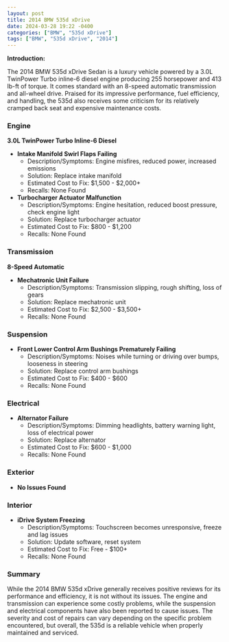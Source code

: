 ```yaml
---
layout: post
title: 2014 BMW 535d xDrive
date: 2024-03-28 19:22 -0400
categories: ["BMW", "535d xDrive"]
tags: ["BMW", "535d xDrive", "2014"]
---
```

**Introduction:**

The 2014 BMW 535d xDrive Sedan is a luxury vehicle powered by a 3.0L TwinPower Turbo inline-6 diesel engine producing 255 horsepower and 413 lb-ft of torque. It comes standard with an 8-speed automatic transmission and all-wheel drive. Praised for its impressive performance, fuel efficiency, and handling, the 535d also receives some criticism for its relatively cramped back seat and expensive maintenance costs.

### **Engine**

**3.0L TwinPower Turbo Inline-6 Diesel**

- **Intake Manifold Swirl Flaps Failing**
    - Description/Symptoms: Engine misfires, reduced power, increased emissions
    - Solution: Replace intake manifold
    - Estimated Cost to Fix: $1,500 - $2,000+
    - Recalls: None Found
- **Turbocharger Actuator Malfunction**
    - Description/Symptoms: Engine hesitation, reduced boost pressure, check engine light
    - Solution: Replace turbocharger actuator
    - Estimated Cost to Fix: $800 - $1,200
    - Recalls: None Found

### **Transmission**

**8-Speed Automatic**

- **Mechatronic Unit Failure**
    - Description/Symptoms: Transmission slipping, rough shifting, loss of gears
    - Solution: Replace mechatronic unit
    - Estimated Cost to Fix: $2,500 - $3,500+
    - Recalls: None Found

### **Suspension**

- **Front Lower Control Arm Bushings Prematurely Failing**
    - Description/Symptoms: Noises while turning or driving over bumps, looseness in steering
    - Solution: Replace control arm bushings
    - Estimated Cost to Fix: $400 - $600
    - Recalls: None Found

### **Electrical**

- **Alternator Failure**
    - Description/Symptoms: Dimming headlights, battery warning light, loss of electrical power
    - Solution: Replace alternator
    - Estimated Cost to Fix: $600 - $1,000
    - Recalls: None Found

### **Exterior**

- **No Issues Found**

### **Interior**

- **iDrive System Freezing**
    - Description/Symptoms: Touchscreen becomes unresponsive, freeze and lag issues
    - Solution: Update software, reset system
    - Estimated Cost to Fix: Free - $100+
    - Recalls: None Found

### **Summary**

While the 2014 BMW 535d xDrive generally receives positive reviews for its performance and efficiency, it is not without its issues. The engine and transmission can experience some costly problems, while the suspension and electrical components have also been reported to cause issues. The severity and cost of repairs can vary depending on the specific problem encountered, but overall, the 535d is a reliable vehicle when properly maintained and serviced.
